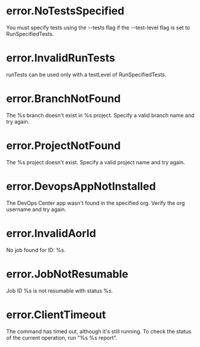 # error.NoTestsSpecified

You must specify tests using the --tests flag if the --test-level flag is set to RunSpecifiedTests.

# error.InvalidRunTests

runTests can be used only with a testLevel of RunSpecifiedTests.

# error.BranchNotFound

The %s branch doesn't exist in %s project. Specify a valid branch name and try again.

# error.ProjectNotFound

The %s project doesn't exist. Specify a valid project name and try again.

# error.DevopsAppNotInstalled

The DevOps Center app wasn't found in the specified org. Verify the org username and try again.

# error.InvalidAorId

No job found for ID: %s.

# error.JobNotResumable

Job ID %s is not resumable with status %s.

# error.ClientTimeout

The command has timed out, although it's still running. To check the status of the current operation, run "%s %s report".
